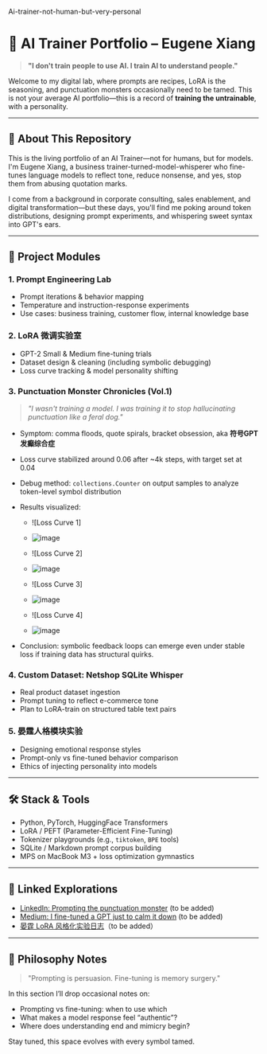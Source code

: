 Ai-trainer-not-human-but-very-personal

# 🧠 AI Trainer Portfolio – Eugene Xiang

> **"I don't train people to use AI. I train AI to understand people."**

Welcome to my digital lab, where prompts are recipes, LoRA is the seasoning, and punctuation monsters occasionally need to be tamed. This is not your average AI portfolio—this is a record of **training the untrainable**, with a personality.

---

## 🎯 About This Repository
This is the living portfolio of an AI Trainer—not for humans, but for models. I'm Eugene Xiang, a business trainer-turned-model-whisperer who fine-tunes language models to reflect tone, reduce nonsense, and yes, stop them from abusing quotation marks.

I come from a background in corporate consulting, sales enablement, and digital transformation—but these days, you'll find me poking around token distributions, designing prompt experiments, and whispering sweet syntax into GPT's ears.

---

## 🧪 Project Modules

### 1. Prompt Engineering Lab
- Prompt iterations & behavior mapping
- Temperature and instruction-response experiments
- Use cases: business training, customer flow, internal knowledge base

### 2. LoRA 微调实验室
- GPT-2 Small & Medium fine-tuning trials
- Dataset design & cleaning (including symbolic debugging)
- Loss curve tracking & model personality shifting

### 3. Punctuation Monster Chronicles (Vol.1)
> *"I wasn't training a model. I was training it to stop hallucinating punctuation like a feral dog."*

- Symptom: comma floods, quote spirals, bracket obsession, aka **符号GPT发癫综合症**
- Loss curve stabilized around 0.06 after ~4k steps, with target set at 0.04
- Debug method: `collections.Counter` on output samples to analyze token-level symbol distribution
- Results visualized:
  - ![Loss Curve 1]
  - ![image](https://github.com/user-attachments/assets/248797ce-3a83-4537-9b77-c6c3f2535855)

  - ![Loss Curve 2]
  - ![image](https://github.com/user-attachments/assets/8f1c2741-e7a4-4ad7-84c0-3843904b90a8)

  - ![Loss Curve 3]
  - ![image](https://github.com/user-attachments/assets/4f5a8c73-e80f-4e9b-8c53-973b8c97f9ac)

  - ![Loss Curve 4]
  - ![image](https://github.com/user-attachments/assets/43ed18a5-8bc5-4891-b02d-039123f75662)


- Conclusion: symbolic feedback loops can emerge even under stable loss if training data has structural quirks.

### 4. Custom Dataset: Netshop SQLite Whisper
- Real product dataset ingestion
- Prompt tuning to reflect e-commerce tone
- Plan to LoRA-train on structured table text pairs

### 5. 晏霆人格模块实验
- Designing emotional response styles
- Prompt-only vs fine-tuned behavior comparison
- Ethics of injecting personality into models

---

## 🛠️ Stack & Tools
- Python, PyTorch, HuggingFace Transformers
- LoRA / PEFT (Parameter-Efficient Fine-Tuning)
- Tokenizer playgrounds (e.g., `tiktoken`, `BPE` tools)
- SQLite / Markdown prompt corpus building
- MPS on MacBook M3 + loss optimization gymnastics

---

## 🧵 Linked Explorations
- [LinkedIn: Prompting the punctuation monster](#) (to be added)
- [Medium: I fine-tuned a GPT just to calm it down](#) (to be added)
- [晏霆 LoRA 风格化实验日志](#)（to be added）

---

## 🧭 Philosophy Notes
> "Prompting is persuasion. Fine-tuning is memory surgery."

In this section I’ll drop occasional notes on:
- Prompting vs fine-tuning: when to use which
- What makes a model response feel “authentic”?
- Where does understanding end and mimicry begin?

Stay tuned, this space evolves with every symbol tamed.

